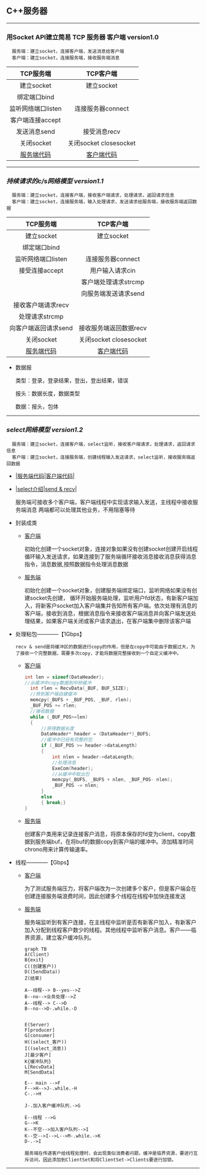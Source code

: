 
## C++服务器

***
### 用Socket API建立简易 TCP 服务器 客户端  version1.0
  ```
    服务端：建立socket，连接客户端，发送消息给客户端
    客户端：建立socket，连接服务端，接收服务端消息
  ```
  | TCP服务端  | TCP客户端 | 
  | :-----:| :----: | 
  | 建立socket | 建立socket | 
| 绑定端口bind |  | 
|监听网络端口listen| 连接服务器connect|
|客户端连接accept||
|发送消息send|接受消息recv|
|关闭socket|关闭socket closesocket|
|[服务端代码](./Server1.0/server.cpp)|[客户端代码](./Client1.0/client.cpp)|

***
### ***持续请求的c/s网络模型 version1.1*** 

  ```
    服务端：建立socket，连接客户端，接收客户端请求，处理请求，返回请求信息
    客户端：建立socket，连接服务端，输入处理请求，发送请求给服务端，接收服务端返回数据
  ```

| TCP服务端  | TCP客户端 | 
| :-----:| :----: | 
| 建立socket | 建立socket | 
| 绑定端口bind |  | 
|监听网络端口listen|连接服务器connect|
|接受连接accept|用户输入请求cin|
||客户端处理请求strcmp|
||向服务端发送请求send|
|接收客户端请求recv||
|处理请求strcmp||
|向客户端返回请求send|接收服务端返回数据recv|
|关闭socket|关闭socket closesocket|
|[服务端代码](./Server1.1/server.cpp)|[客户端代码](./Client1.1/client.cpp)|

+ 数据报
  
  类型：登录，登录结果，登出，登出结果，错误

  报头：数据长度，数据类型

  数据：报头，包体

***
### ***select网络模型 version1.2*** 

  ```
    服务端：建立socket，连接客户端，select监听，接收客户端请求，处理请求，返回请求信息
    客户端：建立socket，连接服务端，创建线程输入发送请求，select监听，接收服务端返回数据
  ```
  + |[服务端代码](./Server1.2_1/server.cpp)|[客户端代码](./Client1.2_1/client.cpp)|
  + |[select介绍](./知识点/select.md)|[send & recv](./知识点/send%26recv.md)|

    服务端可接收多个客户端，客户端线程中实现请求输入发送，主线程中接收服务端消息
    两端都可以处理其他业务，不用阻塞等待
    
  + 封装成类
    
    + [客户端](./Client1.2_2)

      初始化创建一个socket对象，连接对象如果没有创建socket创建开启线程循环输入发送请求，如果连接到了服务端循环接收消息接收消息获得消息指令，消息数据,按照数据指令处理消息数据

    + [服务端](./Server1.2_2)
      
      初始化创建一个socket对象，创建服务端绑定端口，监听网络如果没有创建socket先创建，
      循环开始服务端处理，监听用户fd状态，有新客户端加入，将新客户socket加入客户端集并告知所有客户端。依次处理有消息的客户端，接收到消息，根据消息指令来接收客户端消息并向客户端发送处理结果，如果客户端关闭或客户请求退出，在客户端集中删除该客户端 

  + 处理粘包————【1Gbps】
    
        recv & send是将缓冲区的数据进行copy的作用，但是在copy中可能由于数据过大，为了接收一个完整数据，需要多次copy，才能将数据完整接收到一个自定义缓冲中。

    + [客户端](./Client1.2_3)
        ```c++
        int len = sizeof(DataHeader);
        //从缓冲中copy数据到中转缓冲
	      int rlen = RecvData(_BUF, BUF_SIZE);
	      //转到客户端自建缓冲
	      memcpy(_BUFS + _BUF_POS, _BUF, rlen);
	      _BUF_POS += rlen;
	      //接收数据
	      while (_BUF_POS>=len)
	      {
		      //获得数据长度
		      DataHeader* header = (DataHeader*)_BUFS;
		      //缓冲中已经有完整的包
		      if (_BUF_POS >= header->dataLength)
		      {
			      int nlen = header->dataLength;
			      //处理消息
			      ExeCom(header);
			      //从缓冲中取出包
			      memcpy(_BUFS, _BUFS + nlen, _BUF_POS- nlen);
			      _BUF_POS -= nlen;
		      }
		      else
              { break;}        
        }
        ```
    + [服务端](./Server1.2_3)
        
        创建客户类用来记录连接客户消息，将原本保存的fd变为client，copy数据到服务端buf，在将buf的数据copy到客户端的缓冲中。添加精准时间chrono用来计算传输速率。
  + 线程————【Gbps】
    
    + [客户端](./Client1.2_4)

        为了测试服务端压力，将客户端改为一次创建多个客户，但是客户端会在创建连接服务端浪费时间，因此创建多个线程在线程中加快连接发送
    + [服务端](./Server1.2_4)
        
        服务端监听到有客户连接，在主线程中监听是否有新客户加入，有新客户加入分配到线程客户数少的线程。其他线程中监听客户消息。客户——临界资源，建立客户缓冲队列。
        ```mermaid
        graph TB
        A(Client) 
        B{exit}
        C((创建客户))
        D((SendData))
        Z(结束)

        A--线程--> B--yes-->Z
        B--no-->业务处理-->Z
        A--线程--> C-->D
        B--no-->D-.while.-D
        
        
        E(Server)
        F[producer]
        G[consumer]
        H((select_客户))
        I((select_消息))
        J[最少客户]
        K{缓冲队列}
        L[RecvData]
        M[SendData]
    
        E-- main -->F
        F-->H-->J-.while.-H
        C-.->H
        
        J-.加入客户缓冲队列.->G

        E--线程 -->G
        G-->K
        K--不空-->加入客户队列-->I
        K--空-->I-->L-->M-.while.->K
        D-.->I
       ```
       ~~~
       服务端在传递客户给线程处理时，会出现类似消费者问题，缓冲是临界资源，要进行互斥访问，因此添加到ClientSet和将ClientSet->Clients要进行加锁。
       ~~~
***




